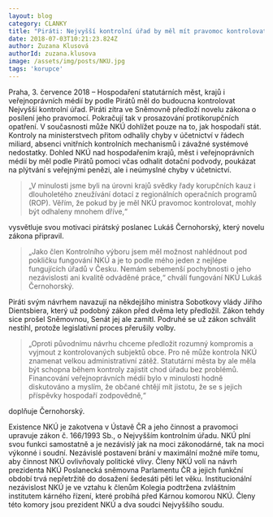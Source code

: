 ```yaml
---
layout: blog
category: CLANKY
title: "Piráti: Nejvyšší kontrolní úřad by měl mít pravomoc kontrolovat města, kraje i Českou televizi"
date: 2018-07-03T10:21:23.824Z
author: Zuzana Klusová
authorId: zuzana.klusova
image: /assets/img/posts/NKU.jpg
tags: 'korupce'
---
```



Praha, 3. července 2018 – Hospodaření statutárních měst, krajů i veřejnoprávních médií by podle Pirátů měl do budoucna kontrolovat Nejvyšší kontrolní úřad. Piráti zítra ve Sněmovně předloží novelu zákona o posílení jeho pravomocí. Pokračují tak v prosazování protikorupčních opatření. V současnosti může NKÚ dohlížet pouze na to, jak hospodaří stát. Kontroly na ministerstvech přitom odhalily chyby v účetnictví v řádech miliard, absenci vnitřních kontrolních mechanismů i závažné systémové nedostatky. Dohled NKÚ nad hospodařením krajů, měst i veřejnoprávních médií by měl podle Pirátů pomoci včas odhalit dotační podvody, poukázat na plýtvání s veřejnými penězi, ale i neúmyslné chyby v účetnictví. 


> „V minulosti jsme byli na úrovni krajů svědky řady korupčních kauz i dlouholetého zneužívání dotací z regionálních operačních programů (ROP). Věřím, že pokud by je měl NKÚ pravomoc kontrolovat, mohly být odhaleny mnohem dříve,“ 

vysvětluje svou motivaci pirátský poslanec Lukáš Černohorský, který novelu zákona připravil. 

> „Jako člen Kontrolního výboru jsem měl možnost nahlédnout pod pokličku fungování NKÚ a je to podle mého jeden z nejlépe fungujících úřadů v Česku. Nemám sebemenší pochybnosti o jeho nezávislosti ani kvalitě odváděné práce,“ chválí fungování NKÚ Lukáš Černohorský.


Piráti svým návrhem navazují na někdejšího ministra Sobotkovy vlády Jiřího Dientsbiera, který už podobný zákon před dvěma lety předložil. Zákon tehdy sice prošel Sněmovnou, Senát jej ale zamítl. Podruhé se už zákon schválit nestihl, protože legislativní proces přerušily volby. 

> „Oproti původnímu návrhu chceme předložit rozumný kompromis a vyjmout z kontrolovaných subjektů obce. Pro ně může kontrola NKÚ znamenat velkou administrativní zátěž. Statutární města by ale měla být schopna během kontroly zajistit chod úřadu bez problémů. Financování veřejnoprávních médií bylo v minulosti hodně diskutováno a myslím, že občané chtějí mít jistotu, že se s jejich příspěvky hospodaří zodpovědně,“ 

doplňuje Černohorský.

Existence NKÚ je zakotvena v Ústavě ČR a jeho činnost a pravomoci upravuje zákon č. 166/1993 Sb., o Nejvyšším kontrolním úřadu. NKÚ plní svou funkci samostatně a je nezávislý jak na moci zákonodárné, tak na moci výkonné i soudní. Nezávislé postavení brání v maximální možné míře tomu, aby činnost NKÚ ovlivňovaly politické vlivy. Členy NKÚ volí na návrh prezidenta NKÚ Poslanecká sněmovna Parlamentu ČR a jejich funkční období trvá nepřetržitě do dosažení šedesáti pěti let věku. Institucionální nezávislost NKÚ je ve vztahu k členům Kolegia podtržena zvláštním institutem kárného řízení, které probíhá před Kárnou komorou NKÚ. Členy této komory jsou prezident NKÚ a dva soudci Nejvyššího soudu.
